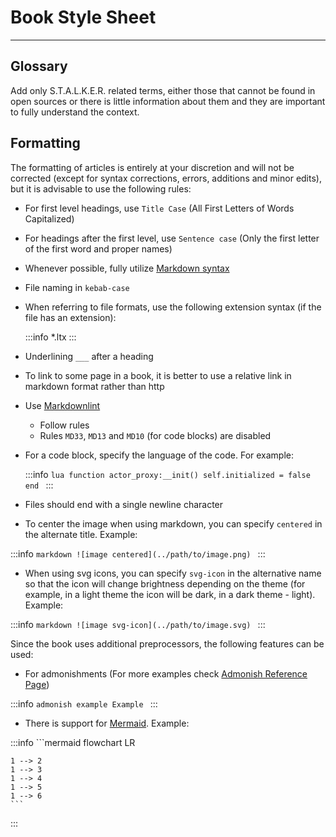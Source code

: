 # Book Style Sheet

___

## Glossary

Add only S.T.A.L.K.E.R. related terms, either those that cannot be found in open sources or there is little information about them and they are important to fully understand the context.

## Formatting

The formatting of articles is entirely at your discretion and will not be corrected (except for syntax corrections, errors, additions and minor edits), but it is advisable to use the following rules:

- For first level headings, use `Title Case` (All First Letters of Words Capitalized)
- For headings after the first level, use `Sentence case` (Only the first letter of the first word and proper names)
- Whenever possible, fully utilize [Markdown syntax](https://rust-lang.github.io/mdBook/format/markdown.html)
- File naming in `kebab-case`
- When referring to file formats, use the following extension syntax (if the file has an extension):

    :::info
        *.ltx
    :::

- Underlining `___` after a heading
- To link to some page in a book, it is better to use a relative link in markdown format rather than http
- Use [Markdownlint](https://marketplace.visualstudio.com/items?itemName=DavidAnson.vscode-markdownlint)
  - Follow rules
  - Rules `MD33`, `MD13` and `MD10` (for code blocks) are disabled
- For a code block, specify the language of the code. For example:

    :::info
        ```lua
        function actor_proxy:__init()
	        self.initialized = false
        end
        ```
    :::

- Files should end with a single newline character

- To center the image when using markdown, you can specify `centered` in the alternate title. Example:

:::info
    ```markdown
    ![image centered](../path/to/image.png)
    ```
:::

- When using svg icons, you can specify `svg-icon` in the alternative name so that the icon will change brightness depending on the theme (for example, in a light theme the icon will be dark, in a dark theme - light). Example:

:::info
    ```markdown
    ![image svg-icon](../path/to/image.svg)
    ```
:::

Since the book uses additional preprocessors, the following features can be used:

- For admonishments (For more examples check [Admonish Reference Page](https://tommilligan.github.io/mdbook-admonish/reference.html))

:::info
    ```admonish example
    Example
    ```
:::

- There is support for [Mermaid](https://mermaid.js.org/). Example:

:::info
    ```mermaid
    flowchart LR

    1 --> 2
    1 --> 3
    1 --> 4
    1 --> 5
    1 --> 6
    ```
:::
